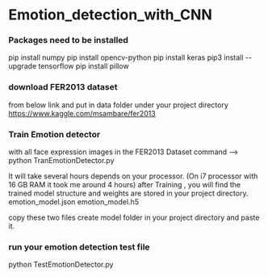 # Emotion_detection_with_CNN


### Packages need to be installed
pip install numpy
pip install opencv-python
pip install keras
pip3 install --upgrade tensorflow
pip install pillow

### download FER2013 dataset
from below link and put in data folder under your project directory
https://www.kaggle.com/msambare/fer2013

### Train Emotion detector
with all face expression images in the FER2013 Dataset
command --> python TranEmotionDetector.py

It will take several hours depends on your processor. (On i7 processor with 16 GB RAM it took me around 4 hours)
after Training , you will find the trained model structure and weights are stored in your project directory.
emotion_model.json
emotion_model.h5

copy these two files create model folder in your project directory and paste it.

### run your emotion detection test file
python TestEmotionDetector.py
